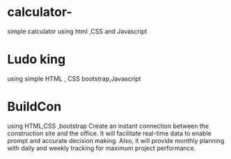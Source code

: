 # calculator-
simple calculator using html ,CSS and Javascript 
# Ludo king 
using simple HTML , CSS bootstrap,Javascript 
# BuildCon
using HTML,CSS ,bootstrap 
Create an instant connection between the construction site and the office. It will facilitate real-time data to enable prompt and accurate decision making. Also, it will provide monthly planning with daily and weekly tracking for maximum project performance.

